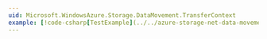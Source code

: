 ```yaml
---
uid: Microsoft.WindowsAzure.Storage.DataMovement.TransferContext
example: [!code-csharp[TestExample](../../azure-storage-net-data-movement/test/DMLibTest/Cases/ProgressHandlerTest.cs#L65-L85 "This is the example title.")]
---
```

